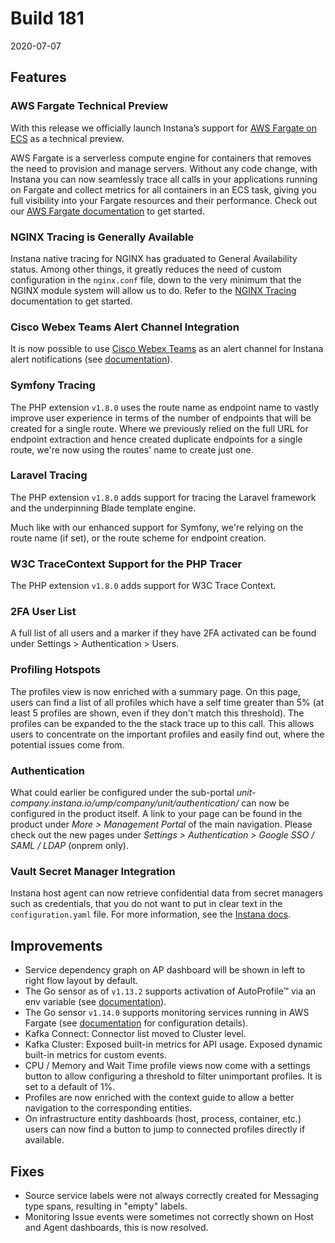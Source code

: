 # Build 181

2020-07-07

## Features

### AWS Fargate Technical Preview

With this release we officially launch Instana’s support for [AWS Fargate on ECS](https://aws.amazon.com/fargate/) as a technical preview.

AWS Fargate is a serverless compute engine for containers that removes the need to provision and manage servers.
Without any code change, with Instana you can now seamlessly trace all calls in your applications running on Fargate and collect metrics for all containers in an ECS task, giving you full visibility into your Fargate resources and their performance.
Check out our [AWS Fargate documentation](https://www.instana.com/docs/ecosystem/aws-fargate/) to get started.

### NGINX Tracing is Generally Available

Instana native tracing for NGINX has graduated to General Availability status.
Among other things, it greatly reduces the need of custom configuration in the `nginx.conf` file, down to the very minimum that the NGINX module system will allow us to do.
Refer to the [NGINX Tracing](https://www.instana.com/docs/ecosystem/nginx#distributed-tracing) documentation to get started.

### Cisco Webex Teams Alert Channel Integration

It is now possible to use [Cisco Webex Teams](https://www.webex.com/team-collaboration.html) as an alert channel for Instana alert notifications (see [documentation](https://www.instana.com/docs/ecosystem/webex-teams/)).

### Symfony Tracing

The PHP extension `v1.8.0` uses the route name as endpoint name to vastly improve user experience in terms of the
number of endpoints that will be created for a single route. Where we previously relied on the full URL for endpoint extraction
and hence created duplicate endpoints for a single route, we're now using the routes' name to create just one.

### Laravel Tracing

The PHP extension `v1.8.0` adds support for tracing the Laravel framework and the underpinning Blade template engine.

Much like with our enhanced support for Symfony, we're relying on the route name (if set), or the route scheme for endpoint creation.

### W3C TraceContext Support for the PHP Tracer

The PHP extension `v1.8.0` adds support for W3C Trace Context.

### 2FA User List

A full list of all users and a marker if they have 2FA activated can be found under Settings > Authentication > Users.

### Profiling Hotspots

The profiles view is now enriched with a summary page. On this page, users can find a list of all profiles which have a self time greater than 5% (at least 5 profiles are shown, even if they don't match this threshold). The profiles can be expanded to the the stack trace up to this call. This allows users to concentrate on the important profiles and easily find out, where the potential issues come from.

### Authentication

What could earlier be configured under the sub-portal _unit-company.instana.io/ump/company/unit/authentication/_ can now be configured in the product itself. A link to your page can be found in the product under _More > Management Portal_ of the main navigation. Please check out the new pages under _Settings > Authentication > Google SSO / SAML / LDAP_ (onprem only). 

### Vault Secret Manager Integration

Instana host agent can now retrieve confidential data from secret managers such as credentials, that you do not want to put in clear text in the `configuration.yaml` file. For more information, see the [Instana docs](https://www.instana.com/docs/setup_and_manage/host_agent/configuration#integration-with-secret-managers).

## Improvements

* Service dependency graph on AP dashboard will be shown in left to right flow layout by default.
* The Go sensor as of `v1.13.2` supports activation of AutoProfile™ via an env variable (see [documentation](https://github.com/instana/go-sensor#activation-without-code-changes)).
* The Go sensor `v1.14.0` supports monitoring services running in AWS Fargate (see [documentation](https://github.com/instana/go-sensor#running-on-aws-fargate) for configuration details).
* Kafka Connect: Connector list moved to Cluster level.
* Kafka Cluster: Exposed built-in metrics for API usage. Exposed dynamic built-in metrics for custom events.
* CPU / Memory and Wait Time profile views now come with a settings button to allow configuring a threshold to filter unimportant profiles. It is set to a default of 1%.
* Profiles are now enriched with the context guide to allow a better navigation to the corresponding entities.
* On infrastructure entity dashboards (host, process, container, etc.) users can now find a button to jump to connected profiles directly if available.

## Fixes

* Source service labels were not always correctly created for Messaging type spans, resulting in "empty" labels.
* Monitoring Issue events were sometimes not correctly shown on Host and Agent dashboards, this is now resolved.
